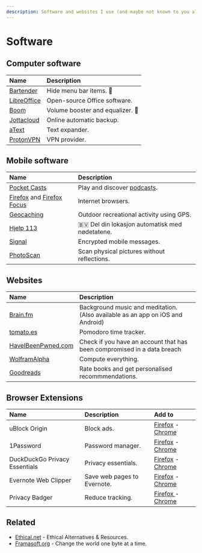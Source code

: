 ```yaml
---
description: Software and websites I use (and maybe not known to you already).
---
```


# Software

## Computer software

| Name | Description |
| :--- | :--- |
| [Bartender](https://www.macbartender.com/) | Hide menu bar items. 🍏  |
| [LibreOffice](https://www.libreoffice.org/) | Open-source Office software. |
| [Boom](https://www.globaldelight.com/boom/index.php) | Volume booster and equalizer. 🍏  |
| [Jottacloud](https://www.jottacloud.com/) | Online automatic backup. |
| [aText](http://www.trankynam.com/atext/) | Text expander. |
| [ProtonVPN](https://protonvpn.com/) | VPN provider. |

## Mobile software

| Name | Description |
| :--- | :--- |
| [Pocket Casts](https://www.pocketcasts.com/) | Play and discover [podcasts](podcasts.md). |
| [Firefox](https://firefox.com/) and [Firefox Focus](https://www.mozilla.org/en-US/firefox/mobile/) | Internet browsers. |
| [Geocaching](https://www.geocaching.com/play/search) | Outdoor recreational activity using GPS. |
| [Hjelp 113](https://norskluftambulanse.no/hjelp113/) | 🇧🇻 Del din lokasjon automatisk med nødetatene. |
| [Signal](https://www.signal.org/) | Encrypted mobile messages. |
| [PhotoScan](https://www.google.com/photos/scan/) | Scan physical pictures without reflections. |

## Websites

| Name | Description |
| :--- | :--- |
| [Brain.fm](https://brain.fm) | Background music and meditation. \(Also available as an app on iOS and Android\) |
| [tomato.es](http://www.tomato.es/) | Pomodoro time tracker. |
| [HaveIBeenPwned.com](https://haveibeenpwned.com/Passwords) | Check if you have an account that has been compromised in a data breach |
| [WolframAlpha](https://www.wolframalpha.com/) | Compute everything. |
| [Goodreads](https://www.goodreads.com/) | Rate books and get personalised recommmendations. |

## Browser Extensions

| Name | Description | Add to |
| :--- | :--- | :--- |
| uBlock Origin | Block ads. | [Firefox](https://addons.mozilla.org/en-US/firefox/addon/ublock-origin/?src=search) - [Chrome](https://chrome.google.com/webstore/detail/ublock-origin/cjpalhdlnbpafiamejdnhcphjbkeiagm) |
| 1Password | Password manager. | [Firefox](https://addons.mozilla.org/en-US/firefox/addon/1password-x-password-manager/) - [Chrome](https://chrome.google.com/webstore/detail/1password-x-%E2%80%93-password-ma/aeblfdkhhhdcdjpifhhbdiojplfjncoa) |
| DuckDuckGo Privacy Essentials | Privacy essentials. | [Firefox](https://addons.mozilla.org/en-US/firefox/addon/duckduckgo-for-firefox/) - [Chrome](https://chrome.google.com/webstore/detail/duckduckgo-privacy-essent/bkdgflcldnnnapblkhphbgpggdiikppg) |
| Evernote Web Clipper | Save web pages to Evernote. | [Firefox](https://addons.mozilla.org/en-US/firefox/addon/evernote-web-clipper/) - [Chrome](https://chrome.google.com/webstore/detail/evernote-web-clipper/pioclpoplcdbaefihamjohnefbikjilc) |
| Privacy Badger | Reduce tracking. | [Firefox ](https://addons.mozilla.org/en-US/firefox/addon/privacy-badger17/)- [Chrome](https://chrome.google.com/webstore/detail/privacy-badger/pkehgijcmpdhfbdbbnkijodmdjhbjlgp) |

## Related

* [Ethical.net](https://ethical.net) - Ethical Alternatives & Resources.
* [Framasoft.org](https://framasoft.org/en/) - Change the world one byte at a time.

